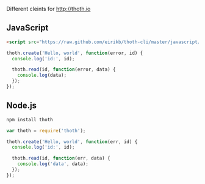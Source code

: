 Different cleints for http://thoth.io

JavaScript
---

```HTML
<script src="https://raw.github.com/eirikb/thoth-cli/master/javascript/thoth.jquery.min.js"></script>
```

```JavaScript
thoth.create('Hello, world', function(error, id) {
  console.log('id:', id);

  thoth.read(id, function(error, data) {
    console.log(data);
  });
});
```

Node.js
---

```Bash
npm install thoth
```

```JavaScript
var thoth = require('thoth');

thoth.create('Hello, world', function(err, id) {
  console.log('id:', id);

  thoth.read(id, function(err, data) {
    console.log('data', data);
  });
});
```
